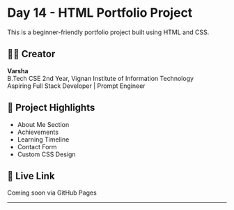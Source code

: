 # Day 14 - HTML Portfolio Project

This is a beginner-friendly portfolio project built using HTML and CSS.

## 👩‍💻 Creator
**Varsha**  
B.Tech CSE 2nd Year, Vignan Institute of Information Technology  
Aspiring Full Stack Developer | Prompt Engineer

## 🌟 Project Highlights
- About Me Section  
- Achievements  
- Learning Timeline  
- Contact Form  
- Custom CSS Design  

## 🔗 Live Link
Coming soon via GitHub Pages

---
